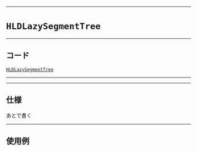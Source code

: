 _____

# `HLDLazySegmentTree`

_____

## コード

[`HLDLazySegmentTree`](https://github.com/titan-23/Library_py/blob/main/Graph/HLD/HLDLazySegmentTree.py)
<!-- code=https://github.com/titan-23/Library_py/blob/main/Graph\HLD\HLDLazySegmentTree.py -->

_____


_____

## 仕様

あとで書く

_____

## 使用例

```python
```

